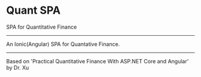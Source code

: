 # Quant SPA
SPA for Quantitative Finance
___________________________________________
An Ionic(Angular) SPA for Quantative Finance.


___________________________________________
Based on 'Practical Quantitative Finance With ASP.NET Core and Angular' by Dr. Xu
